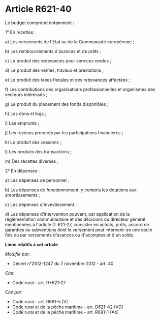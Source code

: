 # Article R621-40

Le budget comprend notamment : 

1° En recettes : 

a) Les versements de l'Etat ou de la Communauté européenne ; 

b) Les remboursements d'avances et de prêts ; 

c) Le produit des redevances pour services rendus ; 

d) Le produit des ventes, travaux et prestations ; 

e) Le produit des taxes fiscales et des redevances affectées ; 

f) Les contributions des organisations professionnelles et organismes des secteurs intéressés ; 

g) Le produit du placement des fonds disponibles ; 

h) Les dons et legs ; 

i) Les emprunts ; 

j) Les revenus procurés par les participations financières ; 

k) Le produit des cessions ; 

l) Les produits des transactions ; 

m) Des recettes diverses ; 

2° En dépenses : 

a) Les dépenses de personnel ; 

b) Les dépenses de fonctionnement, y compris les dotations aux amortissements ; 

c) Les dépenses d'investissement ; 

d) Les dépenses d'intervention pouvant, par application de la réglementation communautaire et des décisions du directeur
général mentionnées à l'article    D. 621-27, consister en achats, prêts, accord de garanties ou subventions dont le
versement peut intervenir en une seule fois ou par versements d'avances ou d'acomptes et d'un solde.

**Liens relatifs à cet article**

_Modifié par_:

  - Décret n°2012-1247 du 7 novembre 2012 - art. 40

_Cite_:

  - Code rural - art. R*621-27

_Cité par_:

  - Code rural - art. R691-5 (V)
  - Code rural et de la pêche maritime - art. D621-42 (VD)
  - Code rural et de la pêche maritime - art. R681-1 (Ab)
